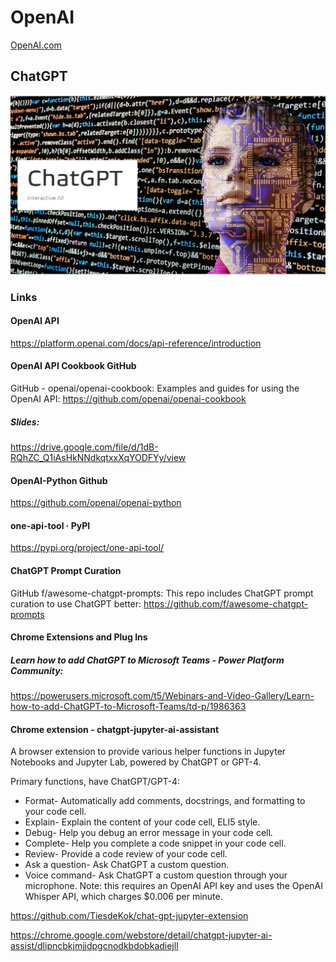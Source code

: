 # OpenAI
[OpenAI.com](https://openai.com/)

## ChatGPT
![Banner](Banner.png)
### Links
#### OpenAI API
https://platform.openai.com/docs/api-reference/introduction

#### OpenAI API Cookbook GitHub
GitHub - openai/openai-cookbook: Examples and guides for using the OpenAI API: https://github.com/openai/openai-cookbook

##### Slides:
https://drive.google.com/file/d/1dB-RQhZC_Q1iAsHkNNdkqtxxXqYODFYy/view

#### OpenAI-Python Github
https://github.com/openai/openai-python

#### one-api-tool · PyPI
https://pypi.org/project/one-api-tool/

#### ChatGPT Prompt Curation 
GitHub f/awesome-chatgpt-prompts: This repo includes ChatGPT prompt curation to use ChatGPT better: https://github.com/f/awesome-chatgpt-prompts
#### Chrome Extensions and Plug Ins
##### Learn how to add ChatGPT to Microsoft Teams - Power Platform Community: 
https://powerusers.microsoft.com/t5/Webinars-and-Video-Gallery/Learn-how-to-add-ChatGPT-to-Microsoft-Teams/td-p/1986363

#### Chrome extension - chatgpt-jupyter-ai-assistant
A browser extension to provide various helper functions in Jupyter Notebooks and Jupyter Lab, powered by ChatGPT or GPT-4.

Primary functions, have ChatGPT/GPT-4:

* Format- Automatically add comments, docstrings, and formatting to your code cell.
* Explain- Explain the content of your code cell, ELI5 style.
* Debug- Help you debug an error message in your code cell.
* Complete- Help you complete a code snippet in your code cell.
* Review- Provide a code review of your code cell.
* Ask a question- Ask ChatGPT a custom question.
* Voice command- Ask ChatGPT a custom question through your microphone.
Note: this requires an OpenAI API key and uses the OpenAI Whisper API, which charges $0.006 per minute.

https://github.com/TiesdeKok/chat-gpt-jupyter-extension

https://chrome.google.com/webstore/detail/chatgpt-jupyter-ai-assist/dlipncbkjmjjdpgcnodkbdobkadiejll
